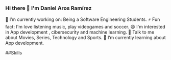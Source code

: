 ### Hi there 👋 I'm Daniel Aros Ramírez

🔭 I’m currently working on: Being a Software Engineering Students.
⚡ Fun fact: I'm love listening music, play videogames and soccer.
😄 I'm interested in App development , cibersecurity and machine learning. 
💬 Talk to me about Movies, Series, Technology and Sports. 
🌱 I’m currently learning about App development.

##Skills 
<!--
**DanielAros/DanielAros** is a ✨ _special_ ✨ repository because its `README.md` (this file) appears on your GitHub profile.

Here are some ideas to get you started:

- 🔭 I’m currently working on ...
- 🌱 I’m currently learning ...
- 👯 I’m looking to collaborate on ...
- 🤔 I’m looking for help with ...
- 💬 Ask me about ...
- 📫 How to reach me: ...
- 😄 Pronouns: ...
- ⚡ Fun fact: ...
-->
